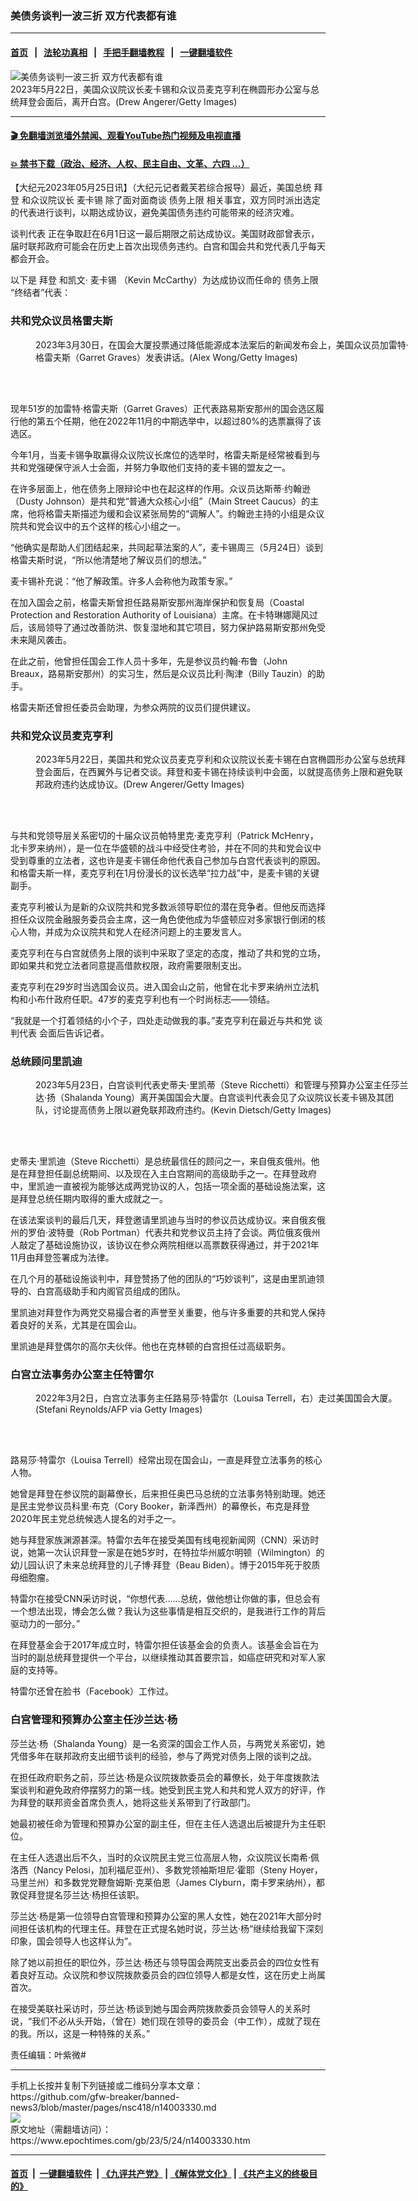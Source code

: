### 美债务谈判一波三折 双方代表都有谁
------------------------

#### [首页](https://github.com/gfw-breaker/banned-news3/blob/master/README.md) &nbsp;&nbsp;|&nbsp;&nbsp; [法轮功真相](https://github.com/begood0513/basic/blob/master/README.md)  &nbsp;&nbsp;|&nbsp;&nbsp; [手把手翻墙教程](https://github.com/gfw-breaker/guides/wiki)  &nbsp;&nbsp;|&nbsp;&nbsp; [一键翻墙软件](https://github.com/gfw-breaker/nogfw/blob/master/README.md)  



<div><img alt="美债务谈判一波三折 双方代表都有谁" class="attachment-djy_600_400 size-djy_600_400 wp-post-image" src="https://i.epochtimes.com/assets/uploads/2023/05/id14002778-GettyImages-1257365923-600x400.jpg"/>
<div class="caption">
 2023年5月22日，美国众议院议长麦卡锡和众议员麦克亨利在椭圆形办公室与总统拜登会面后，离开白宫。(Drew Angerer/Getty Images)
</div></div><hr/>

#### [ 🎬  免翻墙浏览墙外禁闻、观看YouTube热门视频及电视直播](https://github.com/gfw-breaker/HelloWorld)

#### [ 💥  禁书下载（政治、经济、人权、民主自由、文革、六四 ...）](https://github.com/gfw-breaker/books/blob/master/README.md)

<div><p>
 【大纪元2023年05月25日讯】（大纪元记者戴芙若综合报导）最近，美国总统
 <ok href="https://www.epochtimes.com/gb/tag/%E6%8B%9C%E7%99%BB.html">
  拜登
 </ok>
 和众议院议长
 <ok href="https://www.epochtimes.com/gb/tag/%E9%BA%A6%E5%8D%A1%E9%94%A1.html">
  麦卡锡
 </ok>
 除了面对面商谈
 <ok href="https://www.epochtimes.com/gb/tag/%E5%80%BA%E5%8A%A1%E4%B8%8A%E9%99%90.html">
  债务上限
 </ok>
 相关事宜，双方同时派出选定的代表进行谈判，以期达成协议，避免美国债务违约可能带来的经济灾难。
</p>
<p>
 <ok href="https://www.epochtimes.com/gb/tag/%E8%B0%88%E5%88%A4%E4%BB%A3%E8%A1%A8.html">
  谈判代表
 </ok>
 正在争取赶在6月1日这一最后期限之前达成协议。美国财政部曾表示，届时联邦政府可能会在历史上首次出现债务违约。白宫和国会共和党代表几乎每天都会开会。
</p>
<p>
 以下是
 <ok href="https://www.epochtimes.com/gb/tag/%E6%8B%9C%E7%99%BB.html">
  拜登
 </ok>
 和凯文‧
 <ok href="https://www.epochtimes.com/gb/tag/%E9%BA%A6%E5%8D%A1%E9%94%A1.html">
  麦卡锡
 </ok>
 （Kevin McCarthy）为达成协议而任命的
 <ok href="https://www.epochtimes.com/gb/tag/%E5%80%BA%E5%8A%A1%E4%B8%8A%E9%99%90.html">
  债务上限
 </ok>
 “终结者”代表：
</p>
<h3>
 共和党众议员格雷夫斯
</h3>
<figure aria-describedby="caption-attachment-14003428" class="wp-caption aligncenter" id="attachment_14003428" style="width: 600px">
 <ok href="https://i.epochtimes.com/assets/uploads/2023/05/id14003428-GettyImages-1478181833.jpeg" target="_blank">
  <img alt="" class="size-large wp-image-14003428" src="https://i.epochtimes.com/assets/uploads/2023/05/id14003428-GettyImages-1478181833-600x397.jpeg"/>
 </ok>
 <br/><figcaption class="wp-caption-text" id="caption-attachment-14003428">
  2023年3月30日，在国会大厦投票通过降低能源成本法案后的新闻发布会上，美国众议员加雷特‧格雷夫斯（Garret Graves）发表讲话。(Alex Wong/Getty Images)
 </figcaption><br/>
</figure><br/>
<p>
 现年51岁的加雷特‧格雷夫斯（Garret Graves）正代表路易斯安那州的国会选区履行他的第五个任期，他在2022年11月的中期选举中，以超过80%的选票赢得了该选区。
</p>
<p>
 今年1月，当麦卡锡争取赢得众议院议长席位的选举时，格雷夫斯是经常被看到与共和党强硬保守派人士会面，并努力争取他们支持的麦卡锡的盟友之一。
</p>
<p>
 在许多层面上，他在债务上限辩论中也在起这样的作用。众议员达斯蒂‧约翰逊（Dusty Johnson）是共和党“普通大众核心小组”（Main Street Caucus）的主席，他将格雷夫斯描述为缓和会议紧张局势的“调解人”。约翰逊主持的小组是众议院共和党会议中的五个这样的核心小组之一。
</p>
<p>
 “他确实是帮助人们团结起来，共同起草法案的人”，麦卡锡周三（5月24日）谈到格雷夫斯时说，“所以他清楚地了解议员们的想法。”
</p>
<p>
 麦卡锡补充说：“他了解政策。许多人会称他为政策专家。”
</p>
<p>
 在加入国会之前，格雷夫斯曾担任路易斯安那州海岸保护和恢复局（Coastal Protection and Restoration Authority of Louisiana）主席。在卡特琳娜飓风过后，该局领导了通过改善防洪、恢复湿地和其它项目，努力保护路易斯安那州免受未来飓风袭击。
</p>
<p>
 在此之前，他曾担任国会工作人员十多年，先是参议员约翰‧布鲁（John Breaux，路易斯安那州）的实习生，然后是众议员比利‧陶津（Billy Tauzin）的助手。
</p>
<p>
 格雷夫斯还曾担任委员会助理，为参众两院的议员们提供建议。
</p>
<h3>
 共和党众议员麦克亨利
</h3>
<figure aria-describedby="caption-attachment-14002671" class="wp-caption aligncenter" id="attachment_14002671" style="width: 600px">
 <ok href="https://i.epochtimes.com/assets/uploads/2023/05/id14002671-GettyImages-1257365950.jpg" target="_blank">
  <img alt="" class="size-large wp-image-14002671" src="https://i.epochtimes.com/assets/uploads/2023/05/id14002671-GettyImages-1257365950-600x400.jpg"/>
 </ok>
 <br/><figcaption class="wp-caption-text" id="caption-attachment-14002671">
  2023年5月22日，美国共和党众议员麦克亨利和众议院议长麦卡锡在白宫椭圆形办公室与总统拜登会面后，在西翼外与记者交谈。拜登和麦卡锡在持续谈判中会面，以就提高债务上限和避免联邦政府违约达成协议。(Drew Angerer/Getty Images)
 </figcaption><br/>
</figure><br/>
<p>
 与共和党领导层关系密切的十届众议员帕特里克‧麦克亨利（Patrick McHenry，北卡罗来纳州），是一位在华盛顿的战斗中经受住考验，并在不同的共和党会议中受到尊重的立法者，这也许是麦卡锡任命他代表自己参加与白宫代表谈判的原因。和格雷夫斯一样，麦克亨利在1月份漫长的议长选举“拉力战”中，是麦卡锡的关键副手。
</p>
<p>
 麦克亨利被认为是新的众议院共和党多数派领导职位的潜在竞争者。但他反而选择担任众议院金融服务委员会主席，这一角色使他成为华盛顿应对多家银行倒闭的核心人物，并成为众议院共和党人在经济问题上的主要发言人。
</p>
<p>
 麦克亨利在与白宫就债务上限的谈判中采取了坚定的态度，推动了共和党的立场，即如果共和党立法者同意提高借款权限，政府需要限制支出。
</p>
<p>
 麦克亨利在29岁时当选国会议员。进入国会山之前，他曾在北卡罗来纳州立法机构和小布什政府任职。47岁的麦克亨利也有一个时尚标志——领结。
</p>
<p>
 “我就是一个打着领结的小个子，四处走动做我的事。”麦克亨利在最近与共和党
 <ok href="https://www.epochtimes.com/gb/tag/%E8%B0%88%E5%88%A4%E4%BB%A3%E8%A1%A8.html">
  谈判代表
 </ok>
 会面后告诉记者。
</p>
<h3>
 总统顾问里凯迪
</h3>
<figure aria-describedby="caption-attachment-14002664" class="wp-caption aligncenter" id="attachment_14002664" style="width: 600px">
 <ok href="https://i.epochtimes.com/assets/uploads/2023/05/id14002664-GettyImages-1492672553.jpg" target="_blank">
  <img alt="" class="size-large wp-image-14002664" src="https://i.epochtimes.com/assets/uploads/2023/05/id14002664-GettyImages-1492672553-600x439.jpg"/>
 </ok>
 <br/><figcaption class="wp-caption-text" id="caption-attachment-14002664">
  2023年5月23日，白宫谈判代表史蒂夫‧里凯蒂（Steve Ricchetti）和管理与预算办公室主任莎兰达‧扬（Shalanda Young）离开美国国会大厦。白宫谈判代表会见了众议院议长麦卡锡及其团队，讨论提高债务上限以避免联邦政府违约。(Kevin Dietsch/Getty Images)
 </figcaption><br/>
</figure><br/>
<p>
 史蒂夫‧里凯迪（Steve Ricchetti）是总统最信任的顾问之一，来自俄亥俄州。他是在拜登担任副总统期间、以及现在入主白宫期间的高级助手之一。在拜登政府中，里凯迪一直被视为能够达成两党协议的人，包括一项全面的基础设施法案，这是拜登总统任期内取得的重大成就之一。
</p>
<p>
 在该法案谈判的最后几天，拜登邀请里凯迪与当时的参议员达成协议。来自俄亥俄州的罗伯‧波特曼（Rob Portman）代表共和党参议员主持了会谈。两位俄亥俄州人敲定了基础设施协议，该协议在参众两院相继以高票数获得通过，并于2021年11月由拜登签署成为法律。
</p>
<p>
 在几个月的基础设施谈判中，拜登赞扬了他的团队的“巧妙谈判”，这是由里凯迪领导的、白宫高级助手和内阁官员组成的团队。
</p>
<p>
 里凯迪对拜登作为两党交易撮合者的声誉至关重要，他与许多重要的共和党人保持着良好的关系，尤其是在国会山。
</p>
<p>
 里凯迪是拜登偶尔的高尔夫伙伴。他也在克林顿的白宫担任过高级职务。
</p>
<h3>
 白宫立法事务办公室主任特雷尔
</h3>
<figure aria-describedby="caption-attachment-14003434" class="wp-caption aligncenter" id="attachment_14003434" style="width: 600px">
 <ok href="https://i.epochtimes.com/assets/uploads/2023/05/id14003434-GettyImages-1238876546.jpg" target="_blank">
  <img alt="" class="size-large wp-image-14003434" src="https://i.epochtimes.com/assets/uploads/2023/05/id14003434-GettyImages-1238876546-600x400.jpg"/>
 </ok>
 <br/><figcaption class="wp-caption-text" id="caption-attachment-14003434">
  2022年3月2日，白宫立法事务主任路易莎‧特雷尔（Louisa Terrell，右）走过美国国会大厦。(Stefani Reynolds/AFP via Getty Images)
 </figcaption><br/>
</figure><br/>
<p>
 路易莎‧特雷尔（Louisa Terrell）经常出现在国会山，一直是拜登立法事务的核心人物。
</p>
<p>
 她曾是拜登在参议院的副幕僚长，后来担任奥巴马总统的立法事务特别助理。她还是民主党参议员科里‧布克（Cory Booker，新泽西州）的幕僚长，布克是拜登2020年民主党总统候选人提名的对手之一。
</p>
<p>
 她与拜登家族渊源甚深。特雷尔去年在接受美国有线电视新闻网（CNN）采访时说，她第一次认识拜登一家是在她5岁时，在特拉华州威尔明顿（Wilmington）的幼儿园认识了未来总统拜登的儿子博‧拜登（Beau Biden）。博于2015年死于胶质母细胞瘤。
</p>
<p>
 特雷尔在接受CNN采访时说，“你想代表……总统，做他想让你做的事，但总会有一个想法出现，博会怎么做？我认为这些事情是相互交织的，是我进行工作的背后驱动力的一部分。”
</p>
<p>
 在拜登基金会于2017年成立时，特雷尔担任该基金会的负责人。该基金会旨在为当时的副总统拜登提供一个平台，以继续推动其首要宗旨，如癌症研究和对军人家庭的支持等。
</p>
<p>
 特雷尔还曾在脸书（Facebook）工作过。
</p>
<h3>
 白宫管理和预算办公室主任沙兰达‧杨
</h3>
<p>
 莎兰达‧杨（Shalanda Young）是一名资深的国会工作人员，与两党关系密切，她凭借多年在联邦政府支出细节谈判的经验，参与了两党对债务上限的谈判之战。
</p>
<p>
 在担任政府职务之前，莎兰达‧杨是众议院拨款委员会的幕僚长，处于年度拨款法案谈判和避免政府停摆努力的第一线。她受到民主党人和共和党人双方的好评，作为拜登的联邦资金首席负责人，她将这些关系带到了行政部门。
</p>
<p>
 她最初被任命为管理和预算办公室的副主任，但在主任人选退出后被提升为主任职位。
</p>
<p>
 在主任人选退出后不久，当时的众议院民主党三位高层人物，众议院议长南希‧佩洛西（Nancy Pelosi，加利福尼亚州）、多数党领袖斯坦尼‧霍耶（Steny Hoyer，马里兰州）和多数党党鞭詹姆斯‧克莱伯恩（James Clyburn，南卡罗来纳州），都敦促拜登提名莎兰达‧杨担任该职。
</p>
<p>
 莎兰达‧杨是第一位领导白宫管理和预算办公室的黑人女性，她在2021年大部分时间担任该机构的代理主任。拜登在正式提名她时说，莎兰达‧杨“继续给我留下深刻印象，国会领导人也这样认为”。
</p>
<p>
 除了她以前担任的职位外，莎兰达‧杨还与领导国会两院支出委员会的四位女性有着良好互动。众议院和参议院拨款委员会的四位领导人都是女性，这在历史上尚属首次。
</p>
<p>
 在接受美联社采访时，莎兰达‧杨谈到她与国会两院拨款委员会领导人的关系时说，“我们不必从头开始，（曾在）她们现在领导的委员会（中工作），成就了现在的我。所以，这是一种特殊的关系。”
</p>
<p>
 责任编辑：叶紫微#
</p>
</div>
<hr/>
手机上长按并复制下列链接或二维码分享本文章：<br/>
https://github.com/gfw-breaker/banned-news3/blob/master/pages/nsc418/n14003330.md <br/>
<a href='https://github.com/gfw-breaker/banned-news3/blob/master/pages/nsc418/n14003330.md'><img src='https://github.com/gfw-breaker/banned-news3/blob/master/pages/nsc418/n14003330.md.png'/></a> <br/>
原文地址（需翻墙访问）：https://www.epochtimes.com/gb/23/5/24/n14003330.htm


------------------------
#### [首页](https://github.com/gfw-breaker/banned-news3/blob/master/README.md) &nbsp;|&nbsp; [一键翻墙软件](https://github.com/gfw-breaker/nogfw/blob/master/README.md) &nbsp;| [《九评共产党》](https://github.com/gfw-breaker/9ping.md/blob/master/README.md#九评之一评共产党是什么) | [《解体党文化》](https://github.com/gfw-breaker/jtdwh.md/blob/master/README.md) | [《共产主义的终极目的》](https://github.com/gfw-breaker/gczydzjmd.md/blob/master/README.md)


<img src='http://gfw-breaker.win/banned-news3/pages/nsc418/n14003330.md' width='0px' height='0px'/>